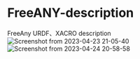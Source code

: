 # FreeANY-description
FreeAny URDF、XACRO description
![Screenshot from 2023-04-23 21-05-40](https://github.com/LiberTechRobotics/FreeANY-description/assets/25100526/d2402ffe-0037-4b66-be79-7f04b3f41a6a)
![Screenshot from 2023-04-24 20-58-58](https://github.com/LiberTechRobotics/FreeANY-description/assets/25100526/e4754968-7d54-4a42-8bb3-bba8a277472e)
